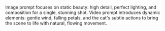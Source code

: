 Image prompt focuses on static beauty: high detail, perfect lighting, and composition for a single, stunning shot. Video prompt introduces dynamic elements: gentle wind, falling petals, and the cat's subtle actions to bring the scene to life with natural, flowing movement.